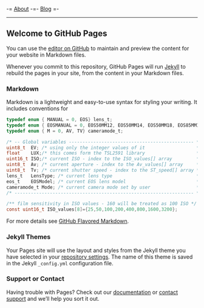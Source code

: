 -= [About](about.md) -=- [Blog](news.md) =-
<hr />

## Welcome to GitHub Pages

You can use the [editor on GitHub](https://github.com/funlw65/funlw65.github.io/edit/master/README.md) to maintain and preview the content for your website in Markdown files.

Whenever you commit to this repository, GitHub Pages will run [Jekyll](https://jekyllrb.com/) to rebuild the pages in your site, from the content in your Markdown files.

### Markdown

Markdown is a lightweight and easy-to-use syntax for styling your writing. It includes conventions for

```c
typedef enum { MANUAL = 0, EOS} lens_t;
typedef enum { EOSMANUAL = 0, EOS50MM12, EOS50MM14, EOS50MM18, EOS85MM12, EOS85MM18} eos_t;
typedef enum { M = 0, AV, TV} cameramode_t;

/* -- Global variables ---------------------------------------------- */ 
uint8_t  EV; /* using only the integer values of it                   */
float    LUX;/* this comes form the TSL2591 library                   */
uint16_t ISO;/* current ISO - index to the ISO_values[] array         */
uint8_t  Av; /* current aperture - index to the Av_values[] array     */
uint8_t  Tv; /* current shutter speed - index to the ST_speed[] array */
lens_t   LensType; /* current lens type                               */
eos_t    EOSModel; /* current EOS lens model                          */
cameramode_t Mode; /* current camera mode set by user                 */
/* ------------------------------------------------------------------ */

/** film sensitivity in ISO values - 160 will be treated as 100 ISO */
const uint16_t ISO_values[8]={25,50,100,200,400,800,1600,3200};

```
For more details see [GitHub Flavored Markdown](https://guides.github.com/features/mastering-markdown/).

### Jekyll Themes
Your Pages site will use the layout and styles from the Jekyll theme you have selected in your [repository settings](https://github.com/funlw65/funlw65.github.io/settings). The name of this theme is saved in the Jekyll `_config.yml` configuration file.

### Support or Contact
Having trouble with Pages? Check out our [documentation](https://help.github.com/categories/github-pages-basics/) or [contact support](https://github.com/contact) and we’ll help you sort it out.
